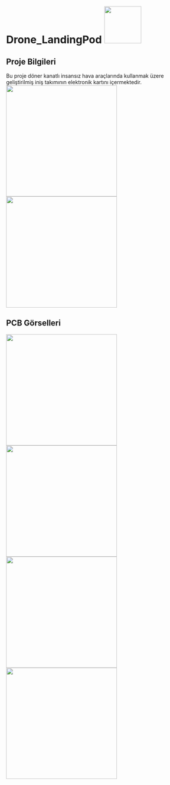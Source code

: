 # Drone_LandingPod <img src="https://github.com/BrkyDgrmnc/Drone_LandingGear/assets/57718277/862ae087-98f5-48ca-ae22-41f8741b908e" height="100">



## Proje Bilgileri

  Bu proje döner kanatlı insansız hava araçlarında kullanmak üzere geliştirilmiş iniş takımının elektronik kartını içermektedir.
  <img src="https://github.com/BrkyDgrmnc/Drone_LandingGear/assets/57718277/2abafe62-47a4-4b02-bd5d-f4b3ca1e110c" height="300">
  <img src="https://github.com/BrkyDgrmnc/Drone_LandingGear/assets/57718277/81d21839-bb31-4dcf-9001-ec8b5a34616c" height="300">

## PCB Görselleri

  <img src="https://github.com/BrkyDgrmnc/Drone_LandingGear/assets/57718277/48015285-3faf-446d-9483-7f2cd3d135bb" height="300">
  <img src="https://github.com/BrkyDgrmnc/Drone_LandingGear/assets/57718277/58af7bda-a196-4853-97e0-fa5098cfa94d" height="300"><br/>
  <img src="https://github.com/BrkyDgrmnc/Drone_LandingGear/assets/57718277/4c7d7700-76b8-424e-bfd0-5c506051d052" height="300">
  <img src="https://github.com/BrkyDgrmnc/Drone_LandingGear/assets/57718277/0d88ad15-2101-492e-ba54-c8706c71977f" height="300">
  
  
